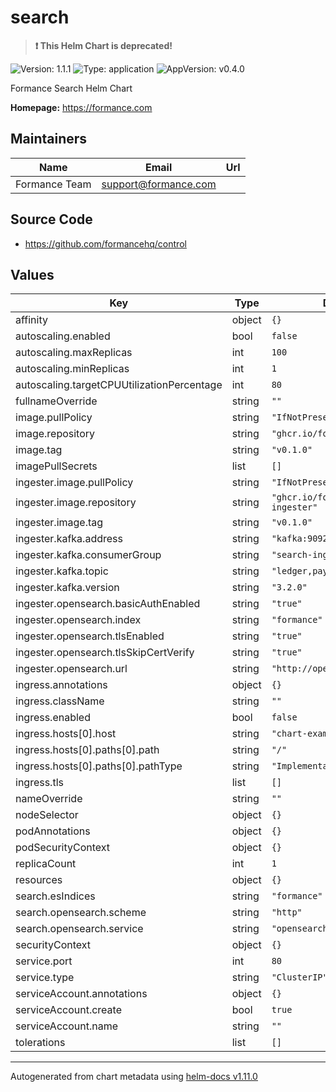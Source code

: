 # search

> **:exclamation: This Helm Chart is deprecated!**

![Version: 1.1.1](https://img.shields.io/badge/Version-1.1.1-informational?style=flat-square) ![Type: application](https://img.shields.io/badge/Type-application-informational?style=flat-square) ![AppVersion: v0.4.0](https://img.shields.io/badge/AppVersion-v0.4.0-informational?style=flat-square)

Formance Search Helm Chart

**Homepage:** <https://formance.com>

## Maintainers

| Name | Email | Url |
| ---- | ------ | --- |
| Formance Team | <support@formance.com> |  |

## Source Code

* <https://github.com/formancehq/control>

## Values

| Key | Type | Default | Description |
|-----|------|---------|-------------|
| affinity | object | `{}` |  |
| autoscaling.enabled | bool | `false` |  |
| autoscaling.maxReplicas | int | `100` |  |
| autoscaling.minReplicas | int | `1` |  |
| autoscaling.targetCPUUtilizationPercentage | int | `80` |  |
| fullnameOverride | string | `""` |  |
| image.pullPolicy | string | `"IfNotPresent"` |  |
| image.repository | string | `"ghcr.io/formancehq/search"` |  |
| image.tag | string | `"v0.1.0"` |  |
| imagePullSecrets | list | `[]` |  |
| ingester.image.pullPolicy | string | `"IfNotPresent"` |  |
| ingester.image.repository | string | `"ghcr.io/formancehq/search-ingester"` |  |
| ingester.image.tag | string | `"v0.1.0"` |  |
| ingester.kafka.address | string | `"kafka:9092"` |  |
| ingester.kafka.consumerGroup | string | `"search-ingester"` |  |
| ingester.kafka.topic | string | `"ledger,payments"` |  |
| ingester.kafka.version | string | `"3.2.0"` |  |
| ingester.opensearch.basicAuthEnabled | string | `"true"` |  |
| ingester.opensearch.index | string | `"formance"` |  |
| ingester.opensearch.tlsEnabled | string | `"true"` |  |
| ingester.opensearch.tlsSkipCertVerify | string | `"true"` |  |
| ingester.opensearch.url | string | `"http://opensearch:9200"` |  |
| ingress.annotations | object | `{}` |  |
| ingress.className | string | `""` |  |
| ingress.enabled | bool | `false` |  |
| ingress.hosts[0].host | string | `"chart-example.local"` |  |
| ingress.hosts[0].paths[0].path | string | `"/"` |  |
| ingress.hosts[0].paths[0].pathType | string | `"ImplementationSpecific"` |  |
| ingress.tls | list | `[]` |  |
| nameOverride | string | `""` |  |
| nodeSelector | object | `{}` |  |
| podAnnotations | object | `{}` |  |
| podSecurityContext | object | `{}` |  |
| replicaCount | int | `1` |  |
| resources | object | `{}` |  |
| search.esIndices | string | `"formance"` |  |
| search.opensearch.scheme | string | `"http"` |  |
| search.opensearch.service | string | `"opensearch:9200"` |  |
| securityContext | object | `{}` |  |
| service.port | int | `80` |  |
| service.type | string | `"ClusterIP"` |  |
| serviceAccount.annotations | object | `{}` |  |
| serviceAccount.create | bool | `true` |  |
| serviceAccount.name | string | `""` |  |
| tolerations | list | `[]` |  |

----------------------------------------------
Autogenerated from chart metadata using [helm-docs v1.11.0](https://github.com/norwoodj/helm-docs/releases/v1.11.0)
